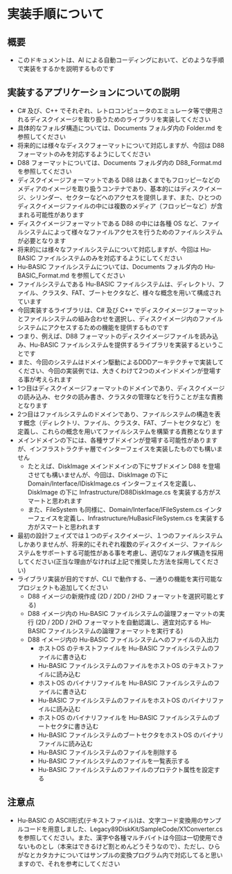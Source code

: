 # 実装手順について

## 概要

- このドキュメントは、AI による自動コーディングにおいて、どのような手順で実装をするかを説明するものです

## 実装するアプリケーションについての説明

- C# 及び、C++ でそれぞれ、レトロコンピュータのエミュレータ等で使用されるディスクイメージを取り扱うためのライブラリを実装してください
- 具体的なフォルダ構造については、Documents フォルダ内の Folder.md を参照してください
- 将来的には様々なディスクフォーマットについて対応しますが、今回は D88 フォーマットのみを対応するようにしてください
- D88 フォーマットについては、Documents フォルダ内の D88_Format.md を参照してください
- ディスクイメージフォーマットである D88 はあくまでもフロッピーなどのメディアのイメージを取り扱うコンテナであり、基本的にはディスクイメージ、シリンダー、セクターなどへのアクセスを提供します、また、ひとつのディスクイメージファイルの中には複数のメディア（フロッピーなど）が含まれる可能性があります
- ディスクイメージフォーマットである D88 の中には各種 OS など、ファイルシステムによって様々なファイルアクセスを行うためのファイルシステムが必要となります
- 将来的には様々なファイルシステムについて対応しますが、今回は Hu-BASIC ファイルシステムのみを対応するようにしてください
- Hu-BASIC ファイルシステムについては、Documents フォルダ内の Hu-BASIC_Format.md を参照してください
- ファイルシステムである Hu-BASIC ファイルシステムは、ディレクトリ、ファイル、クラスタ、FAT、ブートセクタなど、様々な概念を用いて構成されています
- 今回実装するライブラリは、C# 及び C++ でディスクイメージフォーマットとファイルシステムの組み合わせを選択し、ディスクイメージ内のファイルシステムにアクセスするための機能を提供するものです
- つまり、例えば、D88 フォーマットのディスクイメージファイルを読み込み、Hu-BASIC ファイルシステムを提供するライブラリを実装するということです
- また、今回のシステムはドメイン駆動によるDDDアーキテクチャで実装してください、今回の実装例では、大きくわけて2つのメインドメインが登場する事が考えられます
- 1つ目はディスクイメージフォーマットのドメインであり、ディスクイメージの読み込み、セクタの読み書き、クラスタの管理などを行うことが主な責務となります
- 2つ目はファイルシステムのドメインであり、ファイルシステムの構造を表す概念（ディレクトリ、ファイル、クラスタ、FAT、ブートセクタなど）を定義し、これらの概念を用いてファイルシステムを構築する責務となります
- メインドメインの下には、各種サブドメインが登場する可能性がありますが、インフラストラクチャ層でインターフェイスを実装したものでも構いません
  - たとえば、DiskImage メインドメインの下にサブドメイン D88 を登場させても構いませんが、今回は、DiskImage の下に Domain/Interface/IDiskImage.cs インターフェイスを定義し、DiskImage の下に Infrastructure/D88DiskImage.cs を実装する方がスマートと思われます
  - また、FileSystem も同様に、Domain/Interface/IFileSystem.cs インターフェイスを定義し、Infrastructure/HuBasicFileSystem.cs を実装する方がスマートと思われます
- 最初の設計フェイズでは１つのディスクイメージ、１つのファイルシステムしかありませんが、将来的にそれぞれ複数のディスクイメージ、ファイルシステムをサポートする可能性がある事を考慮し、適切なフォルダ構造を採用してください(正当な理由がなければ上記で推奨した方法を採用してください)
- ライブラリ実装が目的ですが、CLI で動作する、一通りの機能を実行可能なプロジェクトも追加してください
  - D88 イメージの新規作成 (2D / 2DD / 2HD フォーマットを選択可能とする)
  - D88 イメージ内の Hu-BASIC ファイルシステムの論理フォーマットの実行 (2D / 2DD / 2HD フォーマットを自動認識し、適宜対応する Hu-BASIC ファイルシステムの論理フォーマットを実行する)
  - D88 イメージ内の Hu-BASIC ファイルシステムへのファイルの入出力
    - ホストOS のテキストファイルを Hu-BASIC ファイルシステムのファイルに書き込む
    - Hu-BASIC ファイルシステムのファイルをホストOS のテキストファイルに読み込む
    - ホストOS のバイナリファイルを Hu-BASIC ファイルシステムのファイルに書き込む
    - Hu-BASIC ファイルシステムのファイルをホストOS のバイナリファイルに読み込む
    - ホストOS のバイナリファイルを Hu-BASIC ファイルシステムのブートセクタに書き込む
    - Hu-BASIC ファイルシステムのブートセクタをホストOS のバイナリファイルに読み込む
    - Hu-BASIC ファイルシステムのファイルを削除する
    - Hu-BASIC ファイルシステムのファイルを一覧表示する
    - Hu-BASIC ファイルシステムのファイルのプロテクト属性を設定する

## 注意点

- Hu-BASIC の ASCII形式(テキストファイル)は、文字コード変換用のサンプルコードを用意しました、Legacy89DiskKit/SampleCode/X1Converter.cs を参照してください。また、漢字や各種マルチバイトは今回は一切使用できないものとし（本来はできるけど割とめんどうそうなので）、ただし、ひらがなとカタカナについてはサンプルの変換プログラム内で対応してると思いますので、それを参考にしてください

